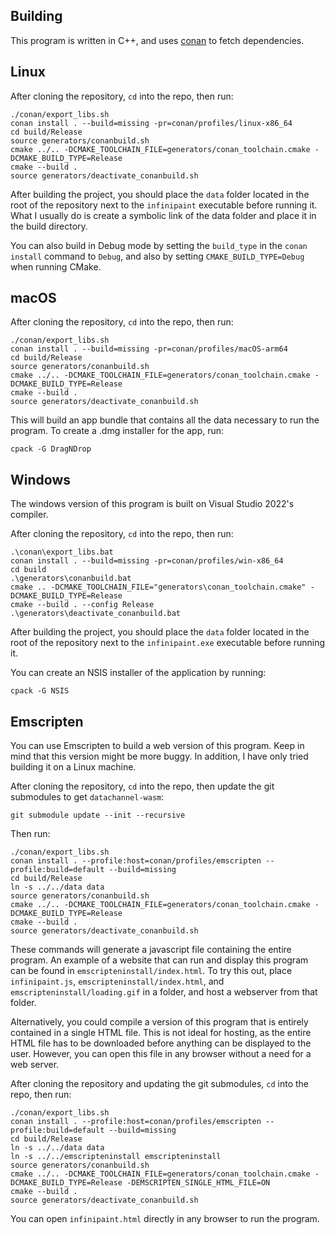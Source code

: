## Building
This program is written in C++, and uses [conan](https://conan.io) to fetch dependencies.
## Linux
After cloning the repository, `cd` into the repo, then run:
```
./conan/export_libs.sh
conan install . --build=missing -pr=conan/profiles/linux-x86_64
cd build/Release
source generators/conanbuild.sh
cmake ../.. -DCMAKE_TOOLCHAIN_FILE=generators/conan_toolchain.cmake -DCMAKE_BUILD_TYPE=Release
cmake --build .
source generators/deactivate_conanbuild.sh
```
After building the project, you should place the `data` folder located in the root of the repository next to the `infinipaint` executable before running it. What I usually do is create a symbolic link of the data folder and place it in the build directory.

You can also build in Debug mode by setting the `build_type` in the `conan install` command to `Debug`, and also by setting `CMAKE_BUILD_TYPE=Debug` when running CMake.
## macOS
After cloning the repository, `cd` into the repo, then run:
```
./conan/export_libs.sh
conan install . --build=missing -pr=conan/profiles/macOS-arm64
cd build/Release
source generators/conanbuild.sh
cmake ../.. -DCMAKE_TOOLCHAIN_FILE=generators/conan_toolchain.cmake -DCMAKE_BUILD_TYPE=Release
cmake --build .
source generators/deactivate_conanbuild.sh
```
This will build an app bundle that contains all the data necessary to run the program. To create a .dmg installer for the app, run:
```
cpack -G DragNDrop
```
## Windows
The windows version of this program is built on Visual Studio 2022's compiler.

After cloning the repository, `cd` into the repo, then run:
```
.\conan\export_libs.bat
conan install . --build=missing -pr=conan/profiles/win-x86_64
cd build
.\generators\conanbuild.bat
cmake .. -DCMAKE_TOOLCHAIN_FILE="generators\conan_toolchain.cmake" -DCMAKE_BUILD_TYPE=Release
cmake --build . --config Release
.\generators\deactivate_conanbuild.bat
```
After building the project, you should place the `data` folder located in the root of the repository next to the `infinipaint.exe` executable before running it.

You can create an NSIS installer of the application by running:
```
cpack -G NSIS
```
## Emscripten
You can use Emscripten to build a web version of this program. Keep in mind that this version might be more buggy. In addition, I have only tried building it on a Linux machine.

After cloning the repository, `cd` into the repo, then update the git submodules to get `datachannel-wasm`:
```
git submodule update --init --recursive
```
Then run:
```
./conan/export_libs.sh
conan install . --profile:host=conan/profiles/emscripten --profile:build=default --build=missing
cd build/Release
ln -s ../../data data
source generators/conanbuild.sh
cmake ../.. -DCMAKE_TOOLCHAIN_FILE=generators/conan_toolchain.cmake -DCMAKE_BUILD_TYPE=Release
cmake --build .
source generators/deactivate_conanbuild.sh
```
These commands will generate a javascript file containing the entire program. An example of a website that can run and display this program can be found in `emscripteninstall/index.html`. To try this out, place `infinipaint.js`, `emscripteninstall/index.html`, and `emscripteninstall/loading.gif` in a folder, and host a webserver from that folder.

Alternatively, you could compile a version of this program that is entirely contained in a single HTML file. This is not ideal for hosting, as the entire HTML file has to be downloaded before anything can be displayed to the user. However, you can open this file in any browser without a need for a web server.

After cloning the repository and updating the git submodules, `cd` into the repo, then run:
```
./conan/export_libs.sh
conan install . --profile:host=conan/profiles/emscripten --profile:build=default --build=missing
cd build/Release
ln -s ../../data data
ln -s ../../emscripteninstall emscripteninstall
source generators/conanbuild.sh
cmake ../.. -DCMAKE_TOOLCHAIN_FILE=generators/conan_toolchain.cmake -DCMAKE_BUILD_TYPE=Release -DEMSCRIPTEN_SINGLE_HTML_FILE=ON
cmake --build .
source generators/deactivate_conanbuild.sh
```
You can open `infinipaint.html` directly in any browser to run the program.
